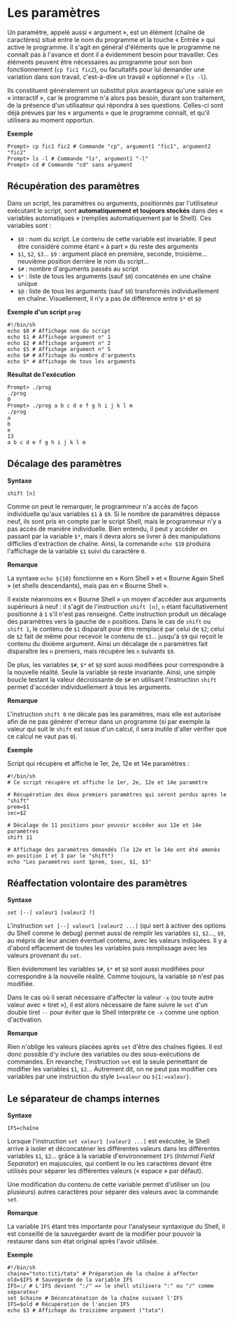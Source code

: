 # Les paramètres

Un paramètre, appelé aussi « argument », est un élément (chaîne de caractères) situé entre le nom du programme et la touche « Entrée » qui active le programme. Il s'agit en général d'éléments que le programme ne connaît pas à l'avance et dont il a évidemment besoin pour travailler. Ces éléments peuvent être nécessaires au programme pour son bon fonctionnement (`cp fic1 fic2`), ou facultatifs pour lui demander une variation dans son travail, c'est-à-dire un travail « optionnel » (`ls -l`).

Ils constituent généralement un substitut plus avantageux qu'une saisie en « interactif », car le programme n'a alors pas besoin, durant son traitement, de la présence d'un utilisateur qui répondra à ses questions. Celles-ci sont déjà prévues par les « arguments » que le programme connaît, et qu'il utilisera au moment opportun.

__Exemple__

```shell
Prompt> cp fic1 fic2 # Commande "cp", argument1 "fic1", argument2 "fic2" 
Prompt> ls -l # Commande "ls", argument1 "-l" 
Prompt> cd # Commande "cd" sans argument
```

## Récupération des paramètres

Dans un script, les paramètres ou arguments, positionnés par l'utilisateur exécutant le script, sont __automatiquement et toujours stockés__ dans des « variables automatiques » (remplies automatiquement par le Shell). Ces variables sont :

* `$0` : nom du script. Le contenu de cette variable est invariable. Il peut être considéré comme étant « à part » du reste des arguments
* `$1`, `$2`, `$3`... `$9` : argument placé en première, seconde, troisième... neuvième position derrière le nom du script...
* `$#` : nombre d'arguments passés au script
* `$*` : liste de tous les arguments (sauf `$0`) concaténés en une chaîne unique
* `$@` : liste de tous les arguments (sauf `$0`) transformés individuellement en chaîne. Visuellement, il n'y a pas de différence entre `$*` et `$@`

__Exemple d'un script `prog`__

```shell
#!/bin/sh 
echo $0 # Affichage nom du script 
echo $1 # Affichage argument n° 1 
echo $2 # Affichage argument n° 2 
echo $5 # Affichage argument n° 5 
echo $# # Affichage du nombre d'arguments 
echo $* # Affichage de tous les arguments
```

__Résultat de l'exécution__

```
Prompt> ./prog 
./prog 
0 
Prompt> ./prog a b c d e f g h i j k l m 
./prog 
a 
b 
e 
13 
a b c d e f g h i j k l m
```

## Décalage des paramètres

__Syntaxe__

```shell
shift [n]
```

Comme on peut le remarquer, le programmeur n'a accès de façon individuelle qu'aux variables `$1` à `$9`. Si le nombre de paramètres dépasse neuf, ils sont pris en compte par le script Shell, mais le programmeur n'y a pas accès de manière individuelle. Bien entendu, il peut y accéder en passant par la variable `$*`, mais il devra alors se livrer à des manipulations difficiles d'extraction de chaîne. Ainsi, la commande `echo $10` produira l'affichage de la variable `$1` suivi du caractère `0`.

__Remarque__

La syntaxe `echo ${10}` fonctionne en « Korn Shell » et « Bourne Again Shell » (et shells descendants), mais pas en « Bourne Shell ».

Il existe néanmoins en « Bourne Shell » un moyen d'accéder aux arguments supérieurs à neuf : il s'agit de l'instruction `shift [n]`, `n` étant facultativement positionné à `1` s'il n'est pas renseigné. Cette instruction produit un décalage des paramètres vers la gauche de `n` positions. Dans le cas de `shift` ou `shift 1`, le contenu de `$1` disparaît pour être remplacé par celui de `$2`; celui de `$2` fait de même pour recevoir le contenu de `$3`... jusqu'à `$9` qui reçoit le contenu du dixième argument. Ainsi un décalage de `n` paramètres fait disparaître les `n` premiers, mais récupère les `n` suivants `$9`.

De plus, les variables `$#`, `$*` et `$@` sont aussi modifiées pour correspondre à la nouvelle réalité. Seule la variable `$0` reste invariante. Ainsi, une simple boucle testant la valeur décroissante de `$#` en utilisant l'instruction `shift` permet d'accéder individuellement à tous les arguments.

__Remarque__

L'instruction `shift 0` ne décale pas les paramètres, mais elle est autorisée afin de ne pas générer d'erreur dans un programme (si par exemple la valeur qui suit le `shift` est issue d'un calcul, il sera inutile d'aller vérifier que ce calcul ne vaut pas `0`).

__Exemple__

Script qui récupère et affiche le 1er, 2e, 12e et 14e paramètres :

```shell
#!/bin/sh 
# Ce script récupère et affiche le 1er, 2e, 12e et 14e paramètre 

# Récupération des deux premiers paramètres qui seront perdus après le "shift" 
prem=$1 
sec=$2 

# Décalage de 11 positions pour pouvoir accéder aux 12e et 14e paramètres 
shift 11 

# Affichage des paramètres demandés (le 12e et le 14e ont été amenés en position 1 et 3 par le "shift") 
echo "Les paramètres sont $prem, $sec, $1, $3"
```

## Réaffectation volontaire des paramètres

__Syntaxe__

```shell
set [--] valeur1 [valeur2 ?]
```

L'instruction `set [--] valeur1 [valeur2 ...]` (qui sert à activer des options du Shell comme le debug) permet aussi de remplir les variables `$1`, `$2`..., `$9`, au mépris de leur ancien éventuel contenu, avec les valeurs indiquées. Il y a d'abord effacement de toutes les variables puis remplissage avec les valeurs provenant du `set`.

Bien évidemment les variables `$#`, `$*` et `$@` sont aussi modifiées pour correspondre à la nouvelle réalité. Comme toujours, la variable `$0` n'est pas modifiée.

Dans le cas où il serait nécessaire d'affecter la valeur `-x` (ou toute autre valeur avec « tiret »), il est alors nécessaire de faire suivre le `set` d'un double tiret `--` pour éviter que le Shell interprète ce `-x` comme une option d'activation.

__Remarque__

Rien n'oblige les valeurs placées après `set` d'être des chaînes figées. Il est donc possible d'y inclure des variables ou des sous-exécutions de commandes. En revanche, l'instruction `set` est la seule permettant de modifier les variables `$1`, `$2`... Autrement dit, on ne peut pas modifier ces variables par une instruction du style `1=valeur` ou `${1:=valeur}`.

## Le séparateur de champs internes

__Syntaxe__

```shell
IFS=chaîne
```

Lorsque l'instruction `set valeur1 [valeur2 ...]` est exécutée, le Shell arrive à isoler et déconcaténer les différentes valeurs dans les différentes variables `$1`, `$2`... grâce à la variable d'environnement `IFS` (_Internal Field Separator_) en majuscules, qui contient le ou les caractères devant être utilisés pour séparer les différentes valeurs (« espace » par défaut).

Une modification du contenu de cette variable permet d'utiliser un (ou plusieurs) autres caractères pour séparer des valeurs avec la commande `set`.

__Remarque__

La variable `IFS` étant très importante pour l'analyseur syntaxique du Shell, il est conseillé de la sauvegarder avant de la modifier pour pouvoir la restaurer dans son état original après l'avoir utilisée.

__Exemple__

```shell
#!/bin/sh 
chaine="toto:titi/tata" # Préparation de la chaîne à affecter 
old=$IFS # Sauvegarde de la variable IFS 
IFS=:/ # L'IFS devient ":/" => le shell utilisera ":" ou "/" comme séparateur 
set $chaine # Déconcaténation de la chaîne suivant l'IFS 
IFS=$old # Récupération de l'ancien IFS 
echo $3 # Affichage du troisième argument ("tata")
```
